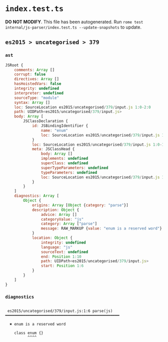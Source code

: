 # `index.test.ts`

**DO NOT MODIFY**. This file has been autogenerated. Run `rome test internal/js-parser/index.test.ts --update-snapshots` to update.

## `es2015 > uncategorised > 379`

### `ast`

```javascript
JSRoot {
	comments: Array []
	corrupt: false
	directives: Array []
	hasHoistedVars: false
	integrity: undefined
	interpreter: undefined
	sourceType: "module"
	syntax: Array []
	loc: SourceLocation es2015/uncategorised/379/input.js 1:0-2:0
	path: UIDPath<es2015/uncategorised/379/input.js>
	body: Array [
		JSClassDeclaration {
			id: JSBindingIdentifier {
				name: "enum"
				loc: SourceLocation es2015/uncategorised/379/input.js 1:6-1:10 (enum)
			}
			loc: SourceLocation es2015/uncategorised/379/input.js 1:0-1:13
			meta: JSClassHead {
				body: Array []
				implements: undefined
				superClass: undefined
				superTypeParameters: undefined
				typeParameters: undefined
				loc: SourceLocation es2015/uncategorised/379/input.js 1:0-1:13
			}
		}
	]
	diagnostics: Array [
		Object {
			origins: Array [Object {category: "parse"}]
			description: Object {
				advice: Array []
				categoryValue: "js"
				category: Array ["parse"]
				message: RAW_MARKUP {value: "enum is a reserved word"}
			}
			location: Object {
				integrity: undefined
				language: "js"
				sourceText: undefined
				end: Position 1:10
				path: UIDPath<es2015/uncategorised/379/input.js>
				start: Position 1:6
			}
		}
	]
}
```

### `diagnostics`

```

 es2015/uncategorised/379/input.js:1:6 parse(js) ━━━━━━━━━━━━━━━━━━━━━━━━━━━━━━━━━━━━━━━━━━━━━━━━━━━

  ✖ enum is a reserved word

    class enum {}
          ^^^^


```

